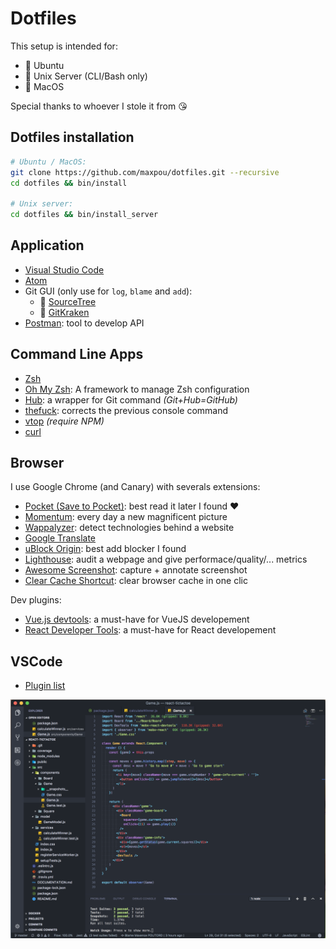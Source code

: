# Dotfiles

This setup is intended for: 

* :penguin: Ubuntu
* :penguin: Unix Server (CLI/Bash only)
* :apple: MacOS

Special thanks to whoever I stole it from :kissing_heart:


## Dotfiles installation

```bash
# Ubuntu / MacOS:
git clone https://github.com/maxpou/dotfiles.git --recursive
cd dotfiles && bin/install

# Unix server:
cd dotfiles && bin/install_server
```

## Application

* [Visual Studio Code](https://code.visualstudio.com)
* [Atom](https://atom.io)
* Git GUI (only use for `log`, `blame` and `add`):
  * :apple: [SourceTree](https://www.sourcetreeapp.com/)
  * :penguin: [GitKraken](https://www.gitkraken.com/)
* [Postman](https://chrome.google.com/webstore/detail/postman/fhbjgbiflinjbdggehcddcbncdddomop): tool to develop API

## Command Line Apps

* [Zsh](https://github.com/robbyrussell/oh-my-zsh/wiki/Installing-ZSH)
* [Oh My Zsh](https://github.com/robbyrussell/oh-my-zsh): A framework to manage Zsh configuration
* [Hub](https://github.com/github/hub): a wrapper for Git command *(Git+Hub=GitHub)*
* [thefuck](https://github.com/nvbn/thefuck#installation): corrects the previous console command
* [vtop](https://github.com/MrRio/vtop) *(require NPM)*
* [curl](https://github.com/curl/curl)

## Browser

I use Google Chrome (and Canary) with severals extensions:

* [Pocket (Save to Pocket)](https://chrome.google.com/webstore/detail/save-to-pocket/niloccemoadcdkdjlinkgdfekeahmflj): best read it later I found ❤️
* [Momentum](https://chrome.google.com/webstore/detail/momentum/laookkfknpbbblfpciffpaejjkokdgca): every day a new magnificent picture
* [Wappalyzer](https://chrome.google.com/webstore/detail/wappalyzer/gppongmhjkpfnbhagpmjfkannfbllamg): detect technologies behind a website
* [Google Translate](https://chrome.google.com/webstore/detail/google-translate/aapbdbdomjkkjkaonfhkkikfgjllcleb)
* [uBlock Origin](https://chrome.google.com/webstore/detail/ublock-origin/cjpalhdlnbpafiamejdnhcphjbkeiagm): best add blocker I found
* [Lighthouse](https://chrome.google.com/webstore/detail/lighthouse/blipmdconlkpinefehnmjammfjpmpbjk): audit a webpage and give performace/quality/... metrics
* [Awesome Screenshot](https://chrome.google.com/webstore/detail/awesome-screenshot-screen/nlipoenfbbikpbjkfpfillcgkoblgpmj): capture + annotate screenshot
* [Clear Cache Shortcut](https://chrome.google.com/webstore/detail/clear-cache-shortcut/jnajhcakejgchhbjlchkfmdidgjefleg): clear browser cache in one clic

Dev plugins:
* [Vue.js devtools](https://chrome.google.com/webstore/detail/vuejs-devtools/nhdogjmejiglipccpnnnanhbledajbpd): a must-have for VueJS developement
* [React Developer Tools](https://chrome.google.com/webstore/detail/react-developer-tools/fmkadmapgofadopljbjfkapdkoienihi): a must-have for React developement

## VSCode

* [Plugin list](./vscode/install_plugin.sh)

![](./vscode.png)
